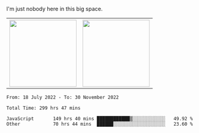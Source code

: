 I'm just nobody here in this big space.
<table>
  <tr>
    <th>
        <img height="175em" src="https://github-readme-stats.vercel.app/api/top-langs/?username=introbond&hide=css,html&layout=compact&theme=nord" />
    </th>
    <th><img height="175em" src="https://github-readme-stats.vercel.app/api/?username=introbond&theme=nord&show_icons=true&hide_border=true&&count_private=true&include_all_commits=true" /></th>
  </tr>
</table>

<!--START_SECTION:waka-->

```text
From: 18 July 2022 - To: 30 November 2022

Total Time: 299 hrs 47 mins

JavaScript       149 hrs 40 mins ████████████▒░░░░░░░░░░░░   49.92 %
Other            70 hrs 44 mins  ██████░░░░░░░░░░░░░░░░░░░   23.60 %
```

<!--END_SECTION:waka-->

